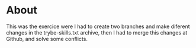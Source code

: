 # About

This was the exercice were I had to create two branches and make diferent changes in the trybe-skills.txt archive, then I had to merge this changes at Github, and solve some conflicts.
